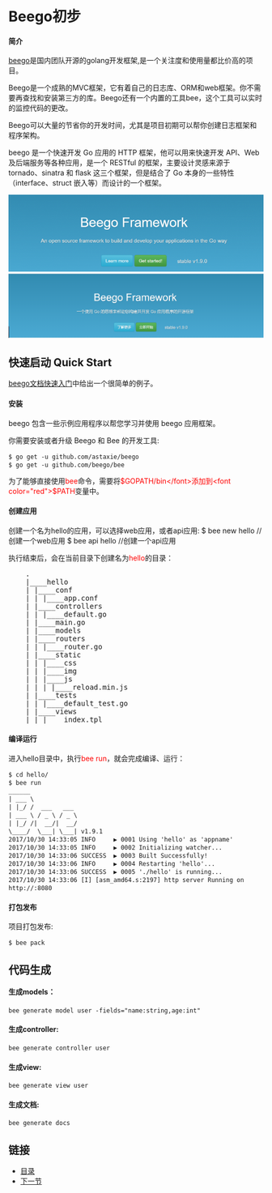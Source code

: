 # Beego初步

#### 简介
[beego](https://beego.me/)是国内团队开源的golang开发框架,是一个关注度和使用量都比价高的项目。

Beego是一个成熟的MVC框架，它有着自己的日志库、ORM和web框架。你不需要再查找和安装第三方的库。Beego还有一个内置的工具bee，这个工具可以实时的监控代码的更改。

Beego可以大量的节省你的开发时间，尤其是项目初期可以帮你创建日志框架和程序架构。

beego 是一个快速开发 Go 应用的 HTTP 框架，他可以用来快速开发 API、Web 及后端服务等各种应用，是一个 RESTful 的框架，主要设计灵感来源于 tornado、sinatra 和 flask 这三个框架，但是结合了 Go 本身的一些特性（interface、struct 嵌入等）而设计的一个框架。

![beego](./Golang-Framework-Beego.png)
![beego](./Golang-Framework-Beego-zh.png)

## 快速启动 Quick Start

[beego文档快速入门](https://beego.me/quickstart)中给出一个很简单的例子。

#### 安装

beego 包含一些示例应用程序以帮您学习并使用 beego 应用框架。

你需要安装或者升级 Beego 和 Bee 的开发工具:

	$ go get -u github.com/astaxie/beego
	$ go get -u github.com/beego/bee

为了能够直接使用<font color="red">bee</font>命令，需要将<font color="red">$GOPATH/bin</font>添加到<font color="red">$PATH</font>变量中。

#### 创建应用
创建一个名为hello的应用，可以选择web应用，或者api应用:
	$ bee new hello     //创建一个web应用
	$ bee api hello     //创建一个api应用

执行结束后，会在当前目录下创建名为<font color="red">hello</font>的目录：
<pre>
	.
	|____hello
	| |____conf
	| | |____app.conf
	| |____controllers
	| | |____default.go
	| |____main.go
	| |____models
	| |____routers
	| | |____router.go
	| |____static
	| | |____css
	| | |____img
	| | |____js
	| | | |____reload.min.js
	| |____tests
	| | |____default_test.go
	| |____views
	| | |____index.tpl
</pre>

#### 编译运行
进入hello目录中，执行<font color="red">bee run</font>，就会完成编译、运行：

	$ cd hello/
	$ bee run
	______
	| ___ \
	| |_/ /  ___   ___
	| ___ \ / _ \ / _ \
	| |_/ /|  __/|  __/
	\____/  \___| \___| v1.9.1
	2017/10/30 14:33:05 INFO     ▶ 0001 Using 'hello' as 'appname'
	2017/10/30 14:33:05 INFO     ▶ 0002 Initializing watcher...
	2017/10/30 14:33:06 SUCCESS  ▶ 0003 Built Successfully!
	2017/10/30 14:33:06 INFO     ▶ 0004 Restarting 'hello'...
	2017/10/30 14:33:06 SUCCESS  ▶ 0005 './hello' is running...
	2017/10/30 14:33:06 [I] [asm_amd64.s:2197] http server Running on http://:8080



#### 打包发布
项目打包发布:

	$ bee pack

## 代码生成
#### 生成models：

	bee generate model user -fields="name:string,age:int"
#### 生成controller:

	bee generate controller user
#### 生成view:

	bee generate view user
#### 生成文档:

	bee generate docs


## 链接
- [目录](https://github.com/sunnygocms/gobook/blob/master/menu.md)
- [下一节](./01.2.md)<br />